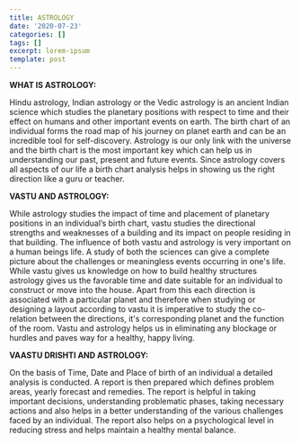 ```yaml
---
title: ASTROLOGY
date: '2020-07-23'
categories: []
tags: []
excerpt: lorem-ipsum
template: post
---
```

**WHAT IS ASTROLOGY:**

Hindu astrology, Indian astrology or the Vedic astrology is an ancient Indian science which studies the planetary positions with respect to time and their effect on humans and other important events on earth. The birth chart of an individual forms the road map of his journey on planet earth and can be an incredible tool for self-discovery. Astrology is our only link with the universe and the birth chart is the most important key which can help us in understanding our past, present and future events. Since astrology covers all aspects of our life a birth chart analysis helps in showing us the right direction like a guru or teacher.

**VASTU AND ASTROLOGY:**

While astrology studies the impact of time and placement of planetary positions in an individual’s birth chart, vastu studies the directional strengths and weaknesses of a building and its impact on people residing in that building. The influence of both vastu and astrology is very important on a human beings life. A study of both the sciences can give a complete picture about the challenges or meaningless events occurring in one's life. While vastu gives us knowledge on how to build healthy structures astrology gives us the favorable time and date suitable for an individual to construct or move into the house. Apart from this each direction is associated with a particular planet and therefore when studying or designing a layout according to vastu it is imperative to study the co-relation between the directions, it's corresponding planet and the function of the room. Vastu and astrology helps us in eliminating any blockage or hurdles and paves way for a healthy, happy living.

**VAASTU DRISHTI AND ASTROLOGY:**

On the basis of Time, Date and Place of birth of an individual a detailed analysis is conducted. A report is then prepared which defines problem areas, yearly forecast and remedies. The report is helpful in taking important decisions, understanding problematic phases, taking necessary actions and also helps in a better understanding of the various challenges faced by an individual. The report also helps on a psychological level in reducing stress and helps maintain a healthy mental balance.